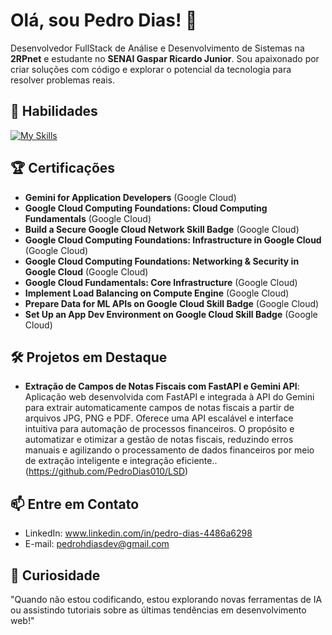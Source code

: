 # Olá, sou Pedro Dias! 👋

Desenvolvedor FullStack de Análise e Desenvolvimento de Sistemas na **2RPnet** e estudante no **SENAI Gaspar Ricardo Junior**. Sou apaixonado por criar soluções com código e explorar o potencial da tecnologia para resolver problemas reais.

## 🚀 Habilidades
[![My Skills](https://skillicons.dev/icons?i=js,html,css,cs,discord,docker,git,nodejs,postgres,postman,py,react,tailwind,vscode)](https://skillicons.dev)

## 🏆 Certificações
- **Gemini for Application Developers** (Google Cloud)
- **Google Cloud Computing Foundations: Cloud Computing Fundamentals** (Google Cloud)
- **Build a Secure Google Cloud Network Skill Badge** (Google Cloud)
- **Google Cloud Computing Foundations: Infrastructure in Google Cloud** (Google Cloud)
- **Google Cloud Computing Foundations: Networking & Security in Google Cloud** (Google Cloud)
- **Google Cloud Fundamentals: Core Infrastructure** (Google Cloud)
- **Implement Load Balancing on Compute Engine** (Google Cloud)
- **Prepare Data for ML APIs on Google Cloud Skill Badge** (Google Cloud)
- **Set Up an App Dev Environment on Google Cloud Skill Badge** (Google Cloud)


## 🛠️ Projetos em Destaque
- **Extração de Campos de Notas Fiscais com FastAPI e Gemini API**: Aplicação web desenvolvida com FastAPI e integrada à API do Gemini para extrair automaticamente campos de notas fiscais a partir de arquivos JPG, PNG e PDF. Oferece uma API escalável e interface intuitiva para automação de processos financeiros. O propósito e automatizar e otimizar a gestão de notas fiscais, reduzindo erros manuais e agilizando o processamento de dados financeiros por meio de extração inteligente e integração eficiente.. (https://github.com/PedroDias010/LSD)


## 📫 Entre em Contato
- LinkedIn: www.linkedin.com/in/pedro-dias-4486a6298
- E-mail: pedrohdiasdev@gmail.com

## 🎯 Curiosidade
"Quando não estou codificando, estou explorando novas ferramentas de IA ou assistindo tutoriais sobre as últimas tendências em desenvolvimento web!"
